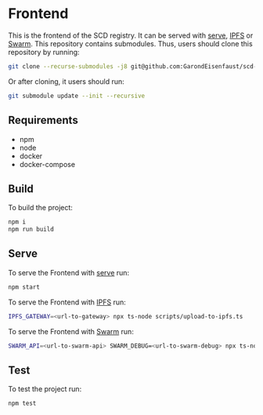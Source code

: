 # Frontend

This is the frontend of the SCD registry.
It can be served with [serve](https://www.npmjs.com/package/serve), [IPFS](https://ipfs.io/) or [Swarm](https://www.ethswarm.org/).
This repository contains submodules.
Thus, users should clone this repository by running:

```bash
git clone --recurse-submodules -j8 git@github.com:GarondEisenfaust/scd-registry-frontend.git
```

Or after cloning, it users should run:

```bash
git submodule update --init --recursive
```

## Requirements

- npm
- node
- docker
- docker-compose

## Build

To build the project:

```bash
npm i
npm run build
```

## Serve

To serve the Frontend with [serve](https://www.npmjs.com/package/serve) run:

```bash
npm start
```

To serve the Frontend with [IPFS](https://ipfs.io/) run:

```bash
IPFS_GATEWAY=<url-to-gateway> npx ts-node scripts/upload-to-ipfs.ts 
```

To serve the Frontend with [Swarm](https://www.ethswarm.org/) run:

```bash
SWARM_API=<url-to-swarm-api> SWARM_DEBUG=<url-to-swarm-debug> npx ts-node scripts/upload-to-swarm.ts 
```

## Test

To test the project run:

```bash
npm test
```
